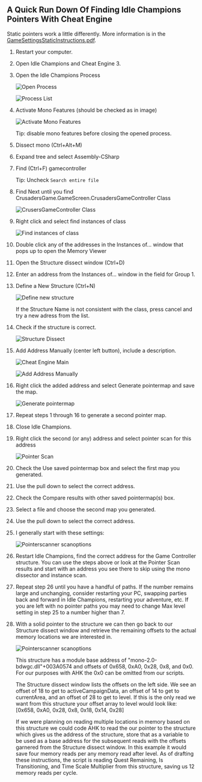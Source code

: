
## A Quick Run Down Of Finding Idle Champions Pointers With Cheat Engine

Static pointers work a little differently. More information is in the [GameSettingsStaticInstructions.pdf](../GameSettingsStaticInstructions.pdf).

1. Restart your computer.

2. Open Idle Champions and Cheat Engine 3.

3. Open the Idle Champions Process

   ![Open Process](../docimages/cheat-engine/ce-open-process.png)

   ![Process List](../docimages/cheat-engine/ce-process-list.png)


4. Activate Mono Features (should be checked as in image)

   ![Activate Mono Features](../docimages/cheat-engine/ce-mono-features.png)

   Tip: disable mono features before closing the opened process.

5. Dissect mono (Ctrl+Alt+M)

6. Expand tree and select Assembly-CSharp

7. Find (Ctrl+F) gamecontroller

   Tip: Uncheck `Search entire file`

8. Find Next until you find CrusadersGame.GameScreen.CrusadersGameController Class

    ![CrusersGameController Class](../docimages/cheat-engine/ce-CrusadersGameController-class.png)

9. Right click and select find instances of class

    ![Find instances of class](../docimages/cheat-engine/ce-find-instances-of-class.png)

10. Double click any of the addresses in the Instances of... window that pops up to open the Memory Viewer

11. Open the Structure dissect window (Ctrl+D)

12. Enter an address from the Instances of... window in the field for Group 1.

13. Define a New Structure (Ctrl+N)

    ![Define new structure](../docimages/cheat-engine/ce-define-new-structure-29a1f218.png)

    If the Structure Name is not consistent with the class, press cancel and try a new adress from the list.

14. Check if the structure is correct.

    ![Structure Dissect](../docimages/cheat-engine/ce-structure-dissect.png)

15. Add Address Manually (center left button), include a description.

    ![Cheat Engine Main](../docimages/cheat-engine/ce-main-view.png)

    ![Add Address Manually](../docimages/cheat-engine/ce-add-address-manually.png)

16. Right click the added address and select Generate pointermap and save the map.

    ![Generate pointermap](../docimages/cheat-engine/ce-generate-pointermap.png)

17. Repeat steps 1 through 16 to generate a second pointer map.

18. Close Idle Champions.

19. Right click the second (or any) address and select pointer scan for this address

    ![Pointer Scan](../docimages/cheat-engine/ce-pointer-scan-for-address.png)

20. Check the Use saved pointermap box and select the first map you generated.

21. Use the pull down to select the correct address.

22. Check the Compare results with other saved pointermap(s) box.

23. Select a file and choose the second map you generated.

24. Use the pull down to select the correct address.

25. I generally start with these settings:

    ![Pointerscanner scanoptions](../docimages/cheat-engine/ce-pointerscan-default-options.png)

26. Restart Idle Champions, find the correct address for the Game Controller structure. You can use the steps above or look at the Pointer Scan results and start with an address you see there to skip using the mono dissector and instance scan.

27. Repeat step 26 until you have a handful of paths. If the number remains large and unchanging, consider restarting your PC, swapping parties back and forward in Idle Champions, restarting your adventure, etc. If you are left with no pointer paths you may need to change Max level setting in step 25 to a number higher than 7.

28. With a solid pointer to the structure we can then go back to our Structure dissect window and retrieve the remaining offsets to the actual memory locations we are interested in.

    ![Pointerscanner scanoptions](../docimages/cheat-engine/ce-scanresult-example.png)

    This structure has a module base address of "mono-2.0-bdwgc.dll"+003A0574 and offsets of 0x658, 0xA0, 0x28, 0x8, and 0x0. For our purposes with AHK the 0x0 can be omitted from our scripts.

    The Structure dissect window lists the offsets on the left side. We see an offset of 18 to get to activeCampaignData, an offset of 14 to get to currentArea, and an offset of 28 to get to level. If this is the only read we want from this structure your offset array to level would look like: [0x658, 0xA0, 0x28, 0x8, 0x18, 0x14, 0x28]

    If we were planning on reading multiple locations in memory based on this structure we could code AHK to read the our pointer to the structure which gives us the address of the structure, store that as a variable to be used as a base address for the subsequent reads with the offsets garnered from the Structure dissect window. In this example it would save four memory reads per any memory read after level. As of drafting these instructions, the script is reading Quest Remaining, Is Transitioning, and Time Scale Multiplier from this structure, saving us 12 memory reads per cycle.